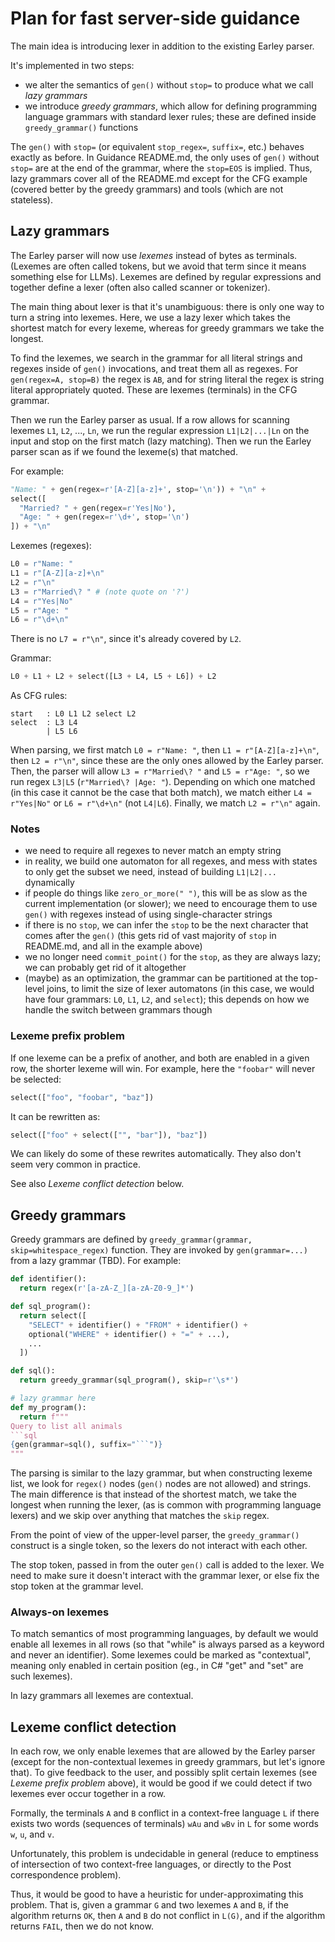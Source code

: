 # Plan for fast server-side guidance

The main idea is introducing lexer in addition to the existing Earley parser.

It's implemented in two steps:

- we alter the semantics of `gen()` without `stop=` to produce what we call _lazy grammars_
- we introduce _greedy grammars_,
  which allow for defining programming language grammars with standard lexer rules;
  these are defined inside `greedy_grammar()` functions

The `gen()` with `stop=` (or equivalent `stop_regex=`, `suffix=`, etc.) behaves exactly as before.
In Guidance README.md, the only uses of `gen()` without `stop=` are at the end of the grammar,
where the `stop=EOS` is implied.
Thus, lazy grammars cover all of the README.md except for the CFG example
(covered better by the greedy grammars) and tools (which are not stateless).

## Lazy grammars

The Earley parser will now use _lexemes_ instead of bytes as terminals.
(Lexemes are often called tokens, but we avoid that term since it means something else for LLMs).
Lexemes are defined by regular expressions
and together define a lexer (often also called scanner or tokenizer).

The main thing about lexer is that it's unambiguous: there is only one way to turn a string into lexemes.
Here, we use a lazy lexer which takes the shortest match for every lexeme,
whereas for greedy grammars we take the longest.

To find the lexemes,
we search in the grammar for all literal strings and regexes inside of `gen()` invocations,
and treat them all as regexes.
For `gen(regex=A, stop=B)` the regex is `AB`,
and for string literal the regex is string literal appropriately quoted.
These are lexemes (terminals) in the CFG grammar.

Then we run the Earley parser as usual.
If a row allows for scanning lexemes `L1`, `L2`, ..., `Ln`,
we run the regular expression `L1|L2|...|Ln` on the input
and stop on the first match (lazy matching).
Then we run the Earley parser scan as if we found the lexeme(s) that matched.

For example:

```python
"Name: " + gen(regex=r'[A-Z][a-z]+', stop='\n')) + "\n" +
select([
  "Married? " + gen(regex=r'Yes|No'),
  "Age: " + gen(regex=r'\d+', stop='\n')
]) + "\n"
```

Lexemes (regexes):

```python
L0 = r"Name: "
L1 = r"[A-Z][a-z]+\n"
L2 = r"\n"
L3 = r"Married\? " # (note quote on '?')
L4 = r"Yes|No"
L5 = r"Age: "
L6 = r"\d+\n"
```

There is no `L7 = r"\n"`, since it's already covered by `L2`.

Grammar:

```python
L0 + L1 + L2 + select([L3 + L4, L5 + L6]) + L2
```

As CFG rules:

```
start   : L0 L1 L2 select L2
select  : L3 L4
        | L5 L6
```

When parsing, we first match `L0 = r"Name: "`,
then `L1 = r"[A-Z][a-z]+\n"`, then `L2 = r"\n"`,
since these are the only ones allowed by the Earley parser.
Then, the parser will allow `L3 = r"Married\? "` and `L5 = r"Age: "`,
so we run regex `L3|L5` (`r"Married\? |Age: "`).
Depending on which one matched (in this case it cannot be the case
that both match), we match either `L4 = r"Yes|No"` or `L6 = r"\d+\n"` (not `L4|L6`).
Finally, we match `L2 = r"\n"` again.

### Notes

- we need to require all regexes to never match an empty string
- in reality, we build one automaton for all regexes, and mess with states
  to only get the subset we need, instead of building `L1|L2|...` dynamically
- if people do things like `zero_or_more(" ")`, this will be as slow as the current
  implementation (or slower); we need to encourage them to use `gen()` with
  regexes instead of using single-character strings
- if there is no `stop`, we can infer the `stop` to be the next character that
  comes after the `gen()` (this gets rid of vast majority of `stop` in README.md,
  and all in the example above)
- we no longer need `commit_point()` for the `stop`, as they are always lazy;
  we can probably get rid of it altogether
- (maybe) as an optimization, the grammar can be partitioned at the top-level joins,
  to limit the size of lexer automatons (in this case, we would have four grammars:
  `L0`, `L1`, `L2`, and `select`); this depends on how we handle the switch
  between grammars though

### Lexeme prefix problem

If one lexeme can be a prefix of another, and both are enabled in a given
row, the shorter lexeme will win.
For example, here the `"foobar"` will never be selected:

```python
select(["foo", "foobar", "baz"])
```

It can be rewritten as:

```python
select(["foo" + select(["", "bar"]), "baz"])
```

We can likely do some of these rewrites automatically.
They also don't seem very common in practice.

See also _Lexeme conflict detection_ below.

## Greedy grammars

Greedy grammars are defined by `greedy_grammar(grammar, skip=whitespace_regex)` function.
They are invoked by `gen(grammar=...)` from a lazy grammar (TBD).
For example:

```python
def identifier():
  return regex(r'[a-zA-Z_][a-zA-Z0-9_]*')

def sql_program():
  return select([
    "SELECT" + identifier() + "FROM" + identifier() + 
    optional("WHERE" + identifier() + "=" + ...),
    ...
  ])

def sql():
  return greedy_grammar(sql_program(), skip=r'\s*')

# lazy grammar here
def my_program():
  return f"""
Query to list all animals
```sql
{gen(grammar=sql(), suffix="```")}
"""
```

The parsing is similar to the lazy grammar,
but when constructing lexeme list,
we look for `regex()` nodes (`gen()` nodes are not allowed) and strings.
The main difference is that instead of the shortest match, we take the longest when running the lexer,
(as is common with programming language lexers)
and we skip over anything that matches the `skip` regex.

From the point of view of the upper-level parser,
the `greedy_grammar()` construct is a single token,
so the lexers do not interact with each other.

The stop token, passed in from the outer `gen()` call is added to the lexer.
We need to make sure it doesn't interact with the grammar lexer,
or else fix the stop token at the grammar level.

### Always-on lexemes

To match semantics of most programming languages,
by default we would enable all lexemes in all rows
(so that "while" is always parsed as a keyword and never an identifier).
Some lexemes could be marked as "contextual", meaning only enabled
in certain position (eg., in C# "get" and "set" are such lexemes).

In lazy grammars all lexemes are contextual.

## Lexeme conflict detection

In each row, we only enable lexemes that are allowed by the Earley parser
(except for the non-contextual lexemes in greedy grammars, but let's ignore that).
To give feedback to the user, and possibly split certain lexemes
(see _Lexeme prefix problem_ above), it would be good if we could detect
if two lexemes ever occur together in a row.

Formally, the terminals `A` and `B` conflict in a context-free language `L`
if there exists two words (sequences of terminals)
`wAu` and `wBv` in `L` for some words `w`, `u`, and `v`.

Unfortunately, this problem is undecidable in general
(reduce to emptiness of intersection of two context-free languages,
or directly to the Post correspondence problem).

Thus, it would be good to have a heuristic for under-approximating this problem.
That is, given a grammar `G` and two lexemes `A` and `B`,
if the algorithm returns `OK`, then `A` and `B` do not conflict in `L(G)`,
and if the algorithm returns `FAIL`, then we do not know.
